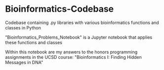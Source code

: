 # Bioinformatics-Codebase
Codebase containing .py libraries with various bioinformatics functions and classes in Python

"Bioinformatics_Problems_Notebook" is a Jupyter notebook that applies these functions and classes  
  
  Within this notebook are my answers to the honors programming assignments in the UCSD course: "Bioinformatics I: Finding Hidden Messages in DNA"
